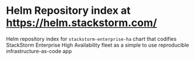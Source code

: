# Helm Repository index at https://helm.stackstorm.com/
Helm repository index for `stackstorm-enterprise-ha` chart that codifies StackStorm Enterprise High Availability fleet as a simple to use reproducible infrastructure-as-code app
